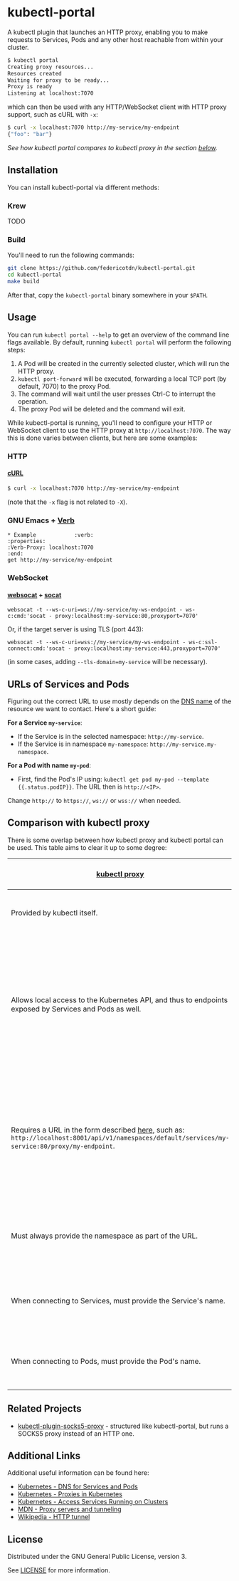# kubectl-portal
A kubectl plugin that launches an HTTP proxy, enabling you to make requests to Services, Pods and any other host reachable from within your cluster.

```bash
$ kubectl portal
Creating proxy resources...
Resources created
Waiting for proxy to be ready...
Proxy is ready
Listening at localhost:7070
```

which can then be used with any HTTP/WebSocket client with HTTP proxy support, such as cURL with `-x`:
```bash
$ curl -x localhost:7070 http://my-service/my-endpoint
{"foo": "bar"}
```

_See how kubectl portal compares to kubectl proxy in the section [below](#comparison-with-kubectl-proxy)._

## Installation

You can install kubectl-portal via different methods:

### Krew

TODO

### Build

You'll need to run the following commands:
```bash
git clone https://github.com/federicotdn/kubectl-portal.git
cd kubectl-portal
make build
```
After that, copy the `kubectl-portal` binary somewhere in your `$PATH`.

## Usage

You can run `kubectl portal --help` to get an overview of the command line flags available. By default, running `kubectl portal` will perform the following steps:

1. A Pod will be created in the currently selected cluster, which will run the HTTP proxy.
2. `kubectl port-forward` will be executed, forwarding a local TCP port (by default, 7070) to the proxy Pod.
3. The command will wait until the user presses Ctrl-C to interrupt the operation.
4. The proxy Pod will be deleted and the command will exit.

While kubectl-portal is running, you'll need to configure your HTTP or WebSocket client to use the HTTP proxy at `http://localhost:7070`. The way this is done varies between clients, but here are some examples:

### HTTP
#### [cURL](https://curl.se/)

```bash
$ curl -x localhost:7070 http://my-service/my-endpoint
```

(note that the `-x` flag is not related to `-X`).

### GNU Emacs + [Verb](https://github.com/federicotdn/verb)
```
* Example            :verb:
:properties:
:Verb-Proxy: localhost:7070
:end:
get http://my-service/my-endpoint
```

### WebSocket
#### [websocat](https://github.com/vi/websocat) + [socat](http://www.dest-unreach.org/socat/)

```
websocat -t --ws-c-uri=ws://my-service/my-ws-endpoint - ws-c:cmd:'socat - proxy:localhost:my-service:80,proxyport=7070'
```

Or, if the target server is using TLS (port 443):
```
websocat -t --ws-c-uri=wss://my-service/my-ws-endpoint - ws-c:ssl-connect:cmd:'socat - proxy:localhost:my-service:443,proxyport=7070'
```

(in some cases, adding `--tls-domain=my-service` will be necessary).

## URLs of Services and Pods

Figuring out the correct URL to use mostly depends on the [DNS name](https://kubernetes.io/docs/concepts/services-networking/dns-pod-service/) of the resource we want to contact. Here's a short guide:

**For a Service `my-service`**:
- If the Service is in the selected namespace: `http://my-service`.
- If the Service is in namespace `my-namespace`: `http://my-service.my-namespace`.

**For a Pod with name `my-pod`**:
- First, find the Pod's IP using: `kubectl get pod my-pod --template {{.status.podIP}}`. The URL then is `http://<IP>`.

Change `http://` to `https://`, `ws://` or `wss://` when needed.

## Comparison with kubectl proxy

There is some overlap between how kubectl proxy and kubectl portal can be used. This table aims to clear it up to some degree:

<table width="100%">
  <thead>
    <tr>
      <th width="50%"><a href="https://kubernetes.io/docs/reference/kubectl/generated/kubectl_proxy/">kubectl proxy</a></th>
      <th width="50%">kubectl portal <i>(this project)</i></th>
    </tr>
  </thead>
  <tbody>
    <tr>
      <td width="50%">Provided by kubectl itself.</td>
      <td width="50%">Installed using Krew or by building from source.</td>
    </tr>
    <tr>
      <td width="50%">Allows local access to the Kubernetes API, and thus to endpoints exposed by Services and Pods as well.</td>
      <td width="50%">Allows local access to endpoints exposed by Services and Pods, plus any host reachable from within the cluster (e.g. a private database, dashboard, etc).</td>
    </tr>
    <tr>
      <td width="50%">Requires a URL in the form described <a href="https://kubernetes.io/docs/tasks/access-application-cluster/access-cluster-services/#manually-constructing-apiserver-proxy-urls)">here</a>, such as:<br> <code>http://localhost:8001/api/v1/namespaces/default/services/my-service:80/proxy/my-endpoint</code>.</td>
      <td width="50%">Requires the user to configure the HTTP client to use the local proxy, and then use a URL such as:<br> <code>http://my-service/my-endpoint</code> (using the selected namespace).</td>
    </tr>
    <tr>
      <td width="50%">Must always provide the namespace as part of the URL.</td>
      <td width="50%">When connecting to a Service, specifying the namespace is optional.</td>
    </tr>
    <tr>
      <td width="50%">When connecting to Services, must provide the Service's name.</td>
      <td width="50%">When connecting to Services, must provide the Service's name.</td>
    </tr>
    <tr>
      <td width="50%">When connecting to Pods, must provide the Pod's name.</td>
      <td width="50%">When connecting to Pods, must provide the Pod's IP.</td>
    </tr>
  </tbody>
</table>

## Related Projects
- [kubectl-plugin-socks5-proxy](https://github.com/yokawasa/kubectl-plugin-socks5-proxy) - structured like kubectl-portal, but runs a SOCKS5 proxy instead of an HTTP one.

## Additional Links

Additional useful information can be found here:

- [Kubernetes - DNS for Services and Pods](https://kubernetes.io/docs/concepts/services-networking/dns-pod-service/)
- [Kubernetes - Proxies in Kubernetes](https://kubernetes.io/docs/concepts/cluster-administration/proxies/)
- [Kubernetes - Access Services Running on Clusters](https://kubernetes.io/docs/tasks/access-application-cluster/access-cluster-services/)
- [MDN - Proxy servers and tunneling](https://developer.mozilla.org/en-US/docs/Web/HTTP/Proxy_servers_and_tunneling)
- [Wikipedia - HTTP tunnel](https://en.wikipedia.org/wiki/HTTP_tunnel)

## License

Distributed under the GNU General Public License, version 3.

See [LICENSE](LICENSE) for more information.
